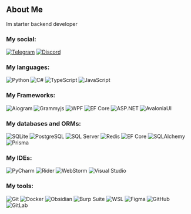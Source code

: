 ## About Me
Im starter backend developer

### My social:
[![Telegram](https://img.shields.io/badge/Telegram-2CA5E0?style=flat&logo=telegram&logoColor=white)](https://t.me/rtyt3000) 
[![Discord](https://img.shields.io/badge/Discord-7289DA?style=flat&logo=discord&logoColor=white)](https://discord.com/users/707119132499378228)

### My languages:
![Python](https://img.shields.io/badge/-Python-3776AB?style=flat&logo=python&logoColor=white)
![C#](https://img.shields.io/badge/-C%23-239120?style=flat&logo=dotnet&logoColor=white)
![TypeScript](https://img.shields.io/badge/-TypeScript-007ACC?style=flat&logo=typescript&logoColor=white)
![JavaScript](https://img.shields.io/badge/-JavaScript-F7DF1E?style=flat&logo=javascript&logoColor=black)

### My Frameworks:
![Aiogram](https://img.shields.io/badge/-Aiogram-2CA5E0?style=flat&logo=telegram&logoColor=white)
![Grammyjs](https://img.shields.io/badge/-Grammyjs-2CA5E0?style=flat&logo=telegram&logoColor=white)
![WPF](https://img.shields.io/badge/-WPF-512BD4?style=flat&logo=.NET&logoColor=white)
![EF Core](https://img.shields.io/badge/-EF%20Core-512BD4?style=flat&logo=dotnet&logoColor=white)
![ASP.NET](https://img.shields.io/badge/-ASP.NET-512BD4?style=flat&logo=dotnet&logoColor=white)
![AvaloniaUI](https://img.shields.io/badge/-AvaloniaUI-512BD4?style=flat&logo=.NET&logoColor=white)

### My databases and ORMs:
![SQLite](https://img.shields.io/badge/-SQLite-003B57?style=flat&logo=sqlite&logoColor=white)
![PostgreSQL](https://img.shields.io/badge/-PostgreSQL-336791?style=flat&logo=postgresql&logoColor=white)
![SQL Server](https://img.shields.io/badge/-SQL%20Server-CC2927?style=flat&logo=linuxserver&logoColor=white)
![Redis](https://img.shields.io/badge/-Redis-DC382D?style=flat&logo=redis&logoColor=white)
![EF Core](https://img.shields.io/badge/-EF%20Core-512BD4?style=flat&logo=dotnet&logoColor=white)
![SQLAlchemy](https://img.shields.io/badge/-SQLAlchemy-333?style=flat&logo=sqlalchemy&logoColor=white)
![Prisma](https://img.shields.io/badge/-Prisma-2D3748?style=flat&logo=prisma&logoColor=white)

### My IDEs:
![PyCharm](https://img.shields.io/badge/-PyCharm-000000?style=flat&logo=pycharm&logoColor=white)
![Rider](https://img.shields.io/badge/-Rider-000000?style=flat&logo=rider&logoColor=white)
![WebStorm](https://img.shields.io/badge/-WebStorm-000000?style=flat&logo=webstorm&logoColor=white)
![Visual Studio](https://img.shields.io/badge/-Visual%20Studio-5C2D91?style=flat&logo=dotnet&logoColor=white)

### My tools:
![Git](https://img.shields.io/badge/-Git-F05032?style=flat&logo=git&logoColor=white)
![Docker](https://img.shields.io/badge/-Docker-2496ED?style=flat&logo=docker&logoColor=white)
![Obsidian](https://img.shields.io/badge/-Obsidian-303030?style=flat&logo=obsidian&logoColor=white)
![Burp Suite](https://img.shields.io/badge/-Burp%20Suite-FF3A00?style=flat&logo=burpsuite&logoColor=white)
![WSL](https://img.shields.io/badge/-WSL-000000?style=flat&logo=kali-linux&logoColor=white)
![Figma](https://img.shields.io/badge/-Figma-F24E1E?style=flat&logo=figma&logoColor=white)
![GitHub](https://img.shields.io/badge/-GitHub-181717?style=flat&logo=github&logoColor=white)
![GitLab](https://img.shields.io/badge/-GitLab-FCA121?style=flat&logo=gitlab&logoColor=white)